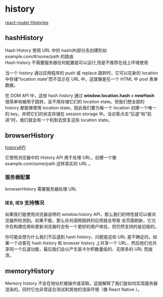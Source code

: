 # history

[react-router Histories](https://react-guide.github.io/react-router-cn/docs/guides/basics/Histories.html)

## hashHistory

Hash History 使用 URL 中的 hash(#)部分去创建形如 example.com/#/some/path 的路由  
Hash history 不需要服务器任何配置就可以运行,但是不推荐在线上环境使用

当一个 history 通过应用程序的 push 或 replace 跳转时，它可以在新的 location 中存储“location state”而不显示在 URL 中，这就像是在一个 HTML 中 post 表单数据。

在 DOM API 中，这些 hash history 通过 **window.location.hash = newHash** 很简单地被用于跳转，且不用存储它们的 location state。但我们想全部的 history 都能够使用 location state，因此我们要为每一个 location 创建一个唯一的 key，并把它们的状态存储在 session storage 中。当访客点击“后退”和“前进”时，我们就会有一个机制去恢复这些 location state。

## browserHistory

[historyAPI](https://developer.mozilla.org/en-US/docs/Web/API/History)

它使用浏览器中的 History API 用于处理 URL，创建一个像 example.com/some/path 这样真实的 URL 。

### 服务器配置

browserHistory 需要服务器处理 URL

### IE8, IE9 支持情况

如果我们能使用浏览器自带的 window.history API，那么我们的特性就可以被浏览器所检测到。如果不能，那么任何调用跳转的应用就会导致 全页面刷新，它允许在构建应用和更新浏览器时会有一个更好的用户体验，但仍然支持的是旧版的。

你可能会想为什么我们不后退到 hash history，问题是这些 URL 是不确定的。如果一个访客在 hash history 和 browser history 上共享一个 URL，然后他们也共享同一个后退功能，最后我们会以产生笛卡尔积数量级的、无限多的 URL 而崩溃。

## memoryHistory

Memory history 不会在地址栏被操作或读取。这就解释了我们是如何实现服务器渲染的。同时它也非常适合测试和其他的渲染环境（像 React Native ）。
